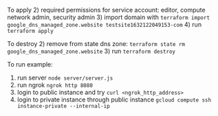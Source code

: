 To apply
2) required permissions for service account: editor, compute network admin, security admin
3) import domain with ``terraform import google_dns_managed_zone.website testsite1632122049153-com``
4) run ```terraform apply```

To destroy
2) remove from state dns zone: ```terraform state rm google_dns_managed_zone.website```
3) run ```terraform destroy```

To run example:
1) run server ```node server/server.js```
2) run ngrok ```ngrok http 8080```
3) login to public instance and try ```curl <ngrok_http_address>```
4) login to private instance through public instance ```gcloud compute ssh instance-private --internal-ip```